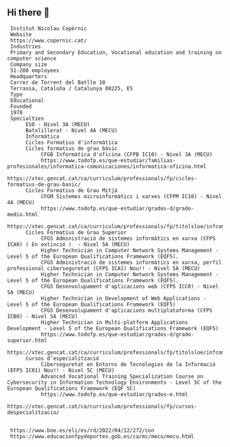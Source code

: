 ## Hi there 👋

<!--

**Here are some ideas to get you started:**

🙋‍♀️ A short introduction - what is your organization all about?
🌈 Contribution guidelines - how can the community get involved?
👩‍💻 Useful resources - where can the community find your docs? Is there anything else the community should know?
🍿 Fun facts - what does your team eat for breakfast?
🧙 Remember, you can do mighty things with the power of [Markdown](https://docs.github.com/github/writing-on-github/getting-started-with-writing-and-formatting-on-github/basic-writing-and-formatting-syntax)
-->
     
     Institut Nicolau Copèrnic     
     Website
     https://www.copernic.cat/
     Industries
     Primary and Secondary Education, Vocational education and training on computer science
     Company size
     51-200 employees
     Headquarters
     Carrer de Torrent del Batlle 10
     Terrassa, Cataluña / Catalunya 08225, ES
     Type
     Educational
     Founded
     1978
     Specialties
          ESO - Nivel 3A (MECU)          
          Batxlillerat - Nivel 4A (MECU)
          Informàtica          
          Cicles Formatius d'informàtica
          Cicles formatius de grau bàsic
               CFGB Informàtica d'oficina (CFPB IC10) - Nivel 3A (MECU)
               https://www.todofp.es/que-estudiar/familias-profesionales/informatica-comunicaciones/informatica-oficina.html
               https://xtec.gencat.cat/ca/curriculum/professionals/fp/cicles-formatius-de-grau-basic/
          Cicles Formatius de Grau Mitjà
               CFGM Sistemes microinformàtics i xarxes (CFPM IC10) - Nivel 4A (MECU)
               https://www.todofp.es/que-estudiar/grados-d/grado-medio.html
               https://xtec.gencat.cat/ca/curriculum/professionals/fp/titolsloe/infcomunicacions/
          Cicles Formatius de Grau Superior
               CFGS Administració de sistemes informàtics en xarxa (CFPS ICA0) ( En extinció )  - Nivel 5A (MECU)
               Higher Technician in Computer Network Systems Management - Level 5 of the European Qualifications Framework (EQF5). 
               CFGS Administració de sistemes informàtics en xarxa, perfil professional ciberseguretat (CFPS ICA1) Nou!! - Nivel 5A (MECU)
               Higher Technician in Computer Network Systems Management - Level 5 of the European Qualifications Framework (EQF5). 
               CFGS Desenvolupament d'aplicacions web (CFPS ICC0) - Nivel 5A (MECU)
               Higher Technician in Development of Web Applications - Level 5 of the European Qualifications Framework (EQF5)               
               CFGS Desenvolupament d'aplicacions multiplataforma (CFPS ICB0) - Nivel 5A (MECU)
               Higher Technician in Multi-platform Applications Development - Level 5 of the European Qualifications Framework (EQF5)
               https://www.todofp.es/que-estudiar/grados-d/grado-superior.html
               https://xtec.gencat.cat/ca/curriculum/professionals/fp/titolsloe/infcomunicacions/
          Cursos d’especialització
               Ciberseguretat en Entorns de Tecnologies de la Informació (EFPS IC01) Nou!! - Nivel 5C (MECU)
               Advanced Vocational Training Specialization Course on Cybersecurity in Information Technology Environments - Level 5C of the European Qualifications Framework (EQF 5C)
               https://www.todofp.es/que-estudiar/grados-e.html
               https://xtec.gencat.cat/ca/curriculum/professionals/fp/cursos-despecialitzacio/
               

     https://www.boe.es/eli/es/rd/2022/04/12/272/con
     https://www.educacionfpydeportes.gob.es/ca/mc/mecu/mecu.html


